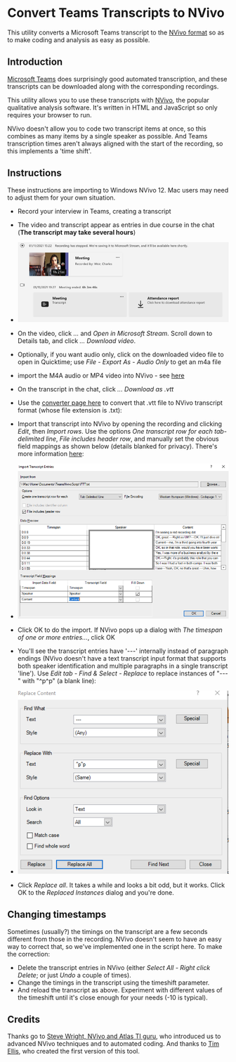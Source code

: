 # Convert Teams Transcripts to NVivo

This utility converts a Microsoft Teams transcript to the [NVivo format](https://help-nv.qsrinternational.com/12/win/v12.1.108-d3ea61/Content/files/import-audio-video-transcripts.htm) so as to make coding and analysis as easy as possible.

## Introduction

[Microsoft Teams](https://twitter.com/MicrosoftTeams) does surprisingly good automated transcription, and these transcripts can be downloaded along with the corresponding recordings. 

This utility allows you to use these transcripts with [NVivo](https://www.qsrinternational.com/nvivo-qualitative-data-analysis-software/home), the popular qualitative analysis software. It's written in HTML and JavaScript so only requires your browser to run.

 NVivo doesn't allow you to code two transcript items at once, so this combines as many items by a single speaker as possible. And Teams transcription times aren't always aligned with the start of the recording, so this implements a 'time shift'.

## Instructions

These instructions are importing to Windows NVivo 12. Mac users may need to adjust them for your own situation. 

* Record your interview in Teams, creating a transcript 
* The video and transcript appear as entries in due course in the chat (**The transcript may take several hours**)
* <img src="images/TeamsChat.png">
* On the video, click *...* and *Open in Microsoft Stream.* Scroll down to Details tab, and click *... Download video*.
* Optionally, if you want audio only, click on the downloaded video file to open in Quicktime; use *File - Export As - Audio Only* to get an m4a file
* import the M4A audio or MP4 video into NVivo - see [here](https://help-nv.qsrinternational.com/12/win/v12.1.108-d3ea61/Content/files/audio-and-videos.htm)

* On the transcript in the chat, click *... Download as .vtt*

* Use the [converter page here](converter.html) to convert that .vtt file to NVivo transcript format (whose file extension is .txt):
    
* Import that transcript into NVivo by opening the recording and clicking *Edit*, then *Import rows*. Use the options *One transcript row for each tab-delimited line*, *File includes header row*, and manually set the obvious field mappings as shown below (details blanked for privacy). There's more information [here](https://help-nv.qsrinternational.com/12/win/v12.1.108-d3ea61/Content/files/import-audio-video-transcripts.htm#Import_a_transcript):

* <img src="images/NVivoImport.png">

* Click OK to do the import. If NVivo pops up a dialog with *The timespan of one or more entries...*, click OK

* You'll see the transcript entries have '---' internally instead of paragraph endings (NVivo doesn't have a text transcript input format that supports both speaker identification and multiple paragraphs in a single transcript 'line'). Use *Edit tab - Find & Select - Replace* to replace instances of "---" with "^p^p" (a blank line): 

* <img src="images/NVivoReplace.png">

* Click *Replace all*. It takes a while and looks a bit odd, but it works. Click OK to the *Replaced Instances* dialog and you're done. 

## Changing timestamps

Sometimes (usually?) the timings on the transcript are a few seconds different from those in the recording. NVivo doesn't seem to have an easy way to correct that, so we've implemented one in the script here. To make the correction:

* Delete the transcript entries in NVivo (either *Select All - Right click Delete*; or just *Undo* a couple of times).
* Change the timings in the transcript using the timeshift parameter. 
* And reload the transcript as above. Experiment with different values of the timeshift until it's close enough for your needs (-10 is typical).

## Credits

Thanks go to [Steve Wright, NVivo and Atlas TI guru](https://caqdasblog.wordpress.com/), who introduced us to advanced NVivo techniques and to automated coding. And thanks to [Tim Ellis](https://github.com/TimEllis), who created the first version of this tool.
